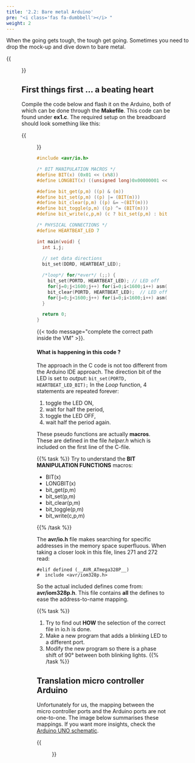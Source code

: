 ```yaml
---
title: '2.2: Bare metal Arduino'
pre: "<i class='fas fa-dumbbell'></i> "
weight: 2
---
```


When the going gets tough, the tough get going. Sometimes you need to drop the mock-up and dive down to bare metal.

{{<figure src="https://i.stack.imgur.com/C0cRL.jpg" title="image source: stackexchange.com">}}




## First things first ... a beating heart

Compile the code below and flash it on the Arduino, both of which can be done through the **Makefile**. This code can be found under **ex1.c**. The required setup on the breadboard should look something like this:

{{<figure src="/img/tinkercad/tinkercad_example1.png">}}

```C
#include <avr/io.h>

/* BIT MANIPULATION MACROS */
#define BIT(x) (0x01 << (x%8))
#define LONGBIT(x) ((unsigned long)0x00000001 << (x))

#define bit_get(p,m) ((p) & (m))
#define bit_set(p,m) ((p) |= (BIT(m)))
#define bit_clear(p,m) ((p) &= ~(BIT(m)))
#define bit_toggle(p,m) ((p) ^= (BIT(m)))
#define bit_write(c,p,m) (c ? bit_set(p,m) : bit_clear(p,m))

/* PHYSICAL CONNECTIONS */
#define HEARTBEAT_LED 7

int main(void) {
  int i,j;
  
  // set data directions
  bit_set(DDRD, HEARTBEAT_LED);

  /*loop*/ for/*ever*/ (;;) {
    bit_set(PORTD, HEARTBEAT_LED); // LED off
    for(j=0;j<1600;j++) for(i=0;i<1600;i++) asm("nop");
    bit_clear(PORTD, HEARTBEAT_LED);  // LED off
    for(j=0;j<1600;j++) for(i=0;i<1600;i++) asm("nop");
  }

  return 0;
}

```

{{< todo message="complete the correct path inside the VM" >}}. 

#### What is happening in this code ? 

The approach in the C code is not too different from the Arduino IDE approach. The direction bit of the LED is set to *output*: `bit_set(PORTD, HEARTBEAT_LED_BIT);` In the *Loop* function, 4 statements are repeated forever:

1. toggle the LED ON, 
2. wait for half the period, 
3. toggle the LED OFF,
4. wait half the period again. 

These pseudo functions are actually **macros**. These are defined in the file *helper.h* which is included on the first line of the C-file.

{{% task %}}
Try to understand the <b>BIT MANIPULATION FUNCTIONS</b> macros:

* BIT(x)
* LONGBIT(x)
* bit_get(p,m)
* bit_set(p,m)
* bit_clear(p,m)
* bit_toggle(p,m)
* bit_write(c,p,m)

{{% /task %}}

The **avr/io.h** file makes searching for specific addresses in the memory space superfluous. When taking a closer look in this file, lines 271 and 272 read:

```
#elif defined (__AVR_ATmega328P__)
#  include <avr/iom328p.h>
```

So the actual included defines come from: **avr/iom328p.h**. This file contains **all** the defines to ease the address-to-name mapping.

{{% task %}}
1. Try to find out **HOW** the selection of the correct file in io.h is done.<br/>
2. Make a new program that adds a blinking LED to a different port.
3. Modify the new program so there is a phase shift of 90° between both blinking lights.
{{% /task %}}




## Translation micro controller Arduino
Unfortunately for us, the mapping between the micro controller ports and the Arduino ports are not one-to-one. The image below summarises these mappings. If you want more insights, check the [Arduino UNO schematic](https://content.arduino.cc/assets/UNO-TH_Rev3e_sch.pdf).


{{<figure src="https://roboticsbackend.com/wp-content/uploads/2019/01/arduino_schematics_pins.jpg">}}

